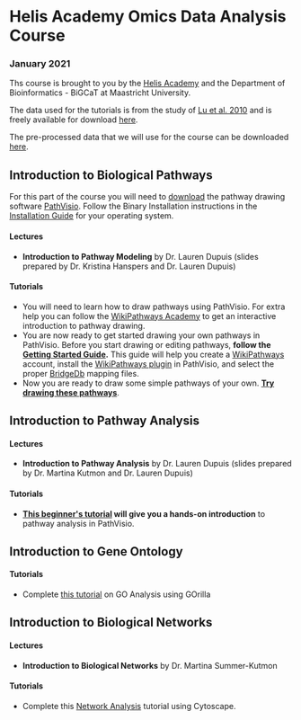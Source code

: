# Helis Academy Omics Data Analysis Course 
### January 2021
Ths course is brought to you by the [Helis Academy](https://helisacademy.com/en) and the Department of Bioinformatics - BiGCaT at Maastricht University.

The data used for the tutorials is from the study of [Lu et al. 2010](https://www.ncbi.nlm.nih.gov/pubmed/20802022) and is freely available for download [here](https://www.ncbi.nlm.nih.gov/geo/query/acc.cgi?acc=gse19804). 

The pre-processed data that we will use for the course can be downloaded [here](https://github.com/LaurenDupuis/Helis_Omics_12-13_January_2020/tree/main/Data).


## Introduction to Biological Pathways
For this part of the course you will need to [download](https://pathvisio.github.io/downloads) the pathway drawing software [PathVisio](https://pathvisio.github.io/). Follow the Binary Installation instructions in the [Installation Guide](https://pathvisio.github.io/pages/installation_guide.html) for your operating system.

#### Lectures
* **Introduction to Pathway Modeling** by Dr. Lauren Dupuis (slides prepared by Dr. Kristina Hanspers and Dr. Lauren Dupuis)

#### Tutorials
* You will need to learn how to draw pathways using PathVisio. For extra help you can follow the [WikiPathways Academy](https://wikipathways.github.io/academy/) to get an interactive introduction to pathway drawing.
* You are now ready to get started drawing your own pathways in PathVisio. Before you start drawing or editing pathways, **follow the [Getting Started Guide](https://pathvisio.github.io/tutorials/getting-started.html).** This guide will help you create a [WikiPathways](https://www.wikipathways.org/index.php/WikiPathways) account, install the [WikiPathways plugin](https://pathvisio.github.io/plugins/wikipathways.html) in PathVisio, and select the proper [BridgeDb](https://bridgedb.github.io/) mapping files.
* Now you are ready to draw some simple pathways of your own. **[Try drawing these pathways](tutorials/Pathway_Drawing.md)**.


## Introduction to Pathway Analysis

#### Lectures
* **Introduction to Pathway Analysis** by Dr. Lauren Dupuis (slides prepared by Dr. Martina Kutmon and Dr. Lauren Dupuis)

#### Tutorials
* **[This beginner's tutorial](tutorials/Pathway_Analysis.md) will give you a hands-on introduction** to pathway analysis in PathVisio.


## Introduction to Gene Ontology

#### Tutorials
* Complete [this tutorial](tutorials/GO_Analysis.md) on GO Analysis using GOrilla


## Introduction to Biological Networks

#### Lectures
* **Introduction to Biological Networks** by Dr. Martina Summer-Kutmon

#### Tutorials
* Complete this [Network Analysis](tutorials/Network_Analysis.md) tutorial using Cytoscape.


